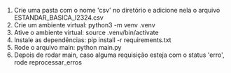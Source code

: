 1. Crie uma pasta com o nome 'csv' no diretório e adicione nela o arquivo ESTANDAR_BASICA_I2324.csv
2. Crie um ambiente virtual: python3 -m venv .venv
3. Ative o ambiente virtual: source .venv/bin/activate
4. Instale as dependências: pip install -r requirements.txt
5. Rode o arquivo main: python main.py
6. Depois de rodar main, caso alguma requisição esteja com o status 'erro', rode reprocessar_erros
